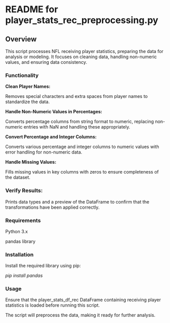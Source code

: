 # **README for player_stats_rec_preprocessing.py**

## **Overview**

This script processes NFL receiving player statistics, preparing the data for analysis or modeling. It focuses on cleaning data, handling non-numeric values, and ensuring data consistency.

### **Functionality**

**Clean Player Names:**

Removes special characters and extra spaces from player names to standardize the data.

**Handle Non-Numeric Values in Percentages:**

Converts percentage columns from string format to numeric, replacing non-numeric entries with NaN and handling these appropriately.

**Convert Percentage and Integer Columns:**

Converts various percentage and integer columns to numeric values with error handling for non-numeric data.

**Handle Missing Values:**

Fills missing values in key columns with zeros to ensure completeness of the dataset.

### **Verify Results:**

Prints data types and a preview of the DataFrame to confirm that the transformations have been applied correctly.

### **Requirements**

Python 3.x

pandas library

### **Installation**

Install the required library using pip:

*pip install pandas*

### **Usage**

Ensure that the player_stats_df_rec DataFrame containing receiving player statistics is loaded before running this script. 

The script will preprocess the data, making it ready for further analysis.
